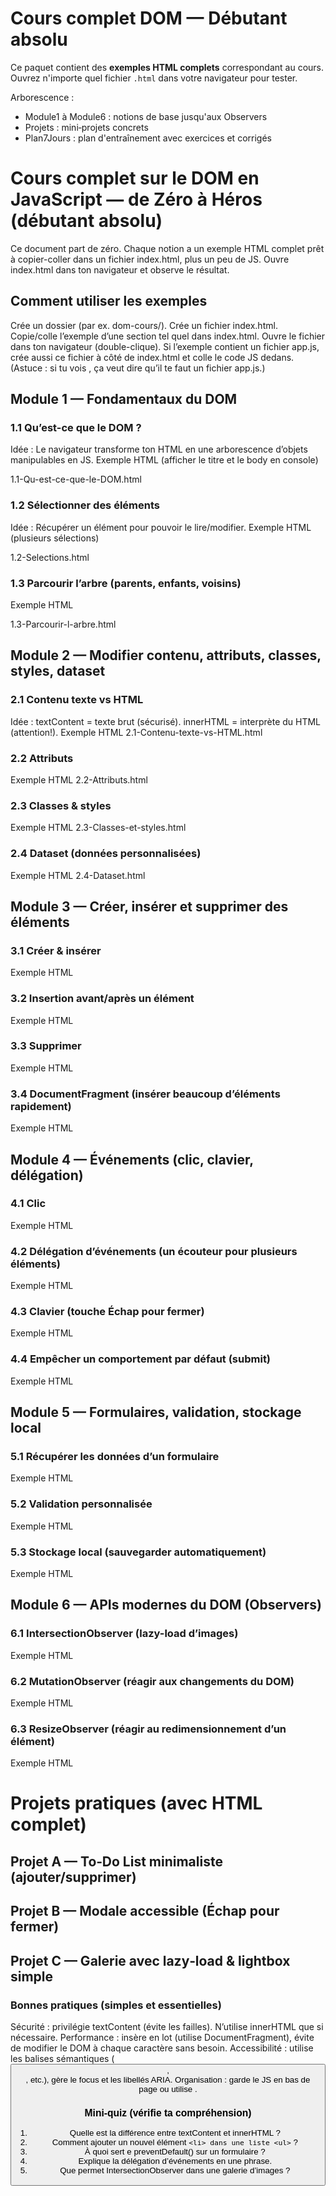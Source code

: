# Cours complet DOM — Débutant absolu

Ce paquet contient des **exemples HTML complets** correspondant au cours.
Ouvrez n'importe quel fichier `.html` dans votre navigateur pour tester.

Arborescence :
- Module1 à Module6 : notions de base jusqu'aux Observers
- Projets : mini‑projets concrets
- Plan7Jours : plan d'entraînement avec exercices et corrigés


# Cours complet sur le DOM en JavaScript — de Zéro à Héros (débutant absolu)
Ce document part de zéro. Chaque notion a un exemple HTML complet prêt à copier-coller dans un fichier index.html, plus un peu de JS. Ouvre index.html dans ton navigateur et observe le résultat.

## Comment utiliser les exemples
Crée un dossier (par ex. dom-cours/).
Crée un fichier index.html.
Copie/colle l’exemple d’une section tel quel dans index.html.
Ouvre le fichier dans ton navigateur (double-clique).
Si l’exemple contient un fichier app.js, crée aussi ce fichier à côté de index.html et colle le code JS dedans.
(Astuce : si tu vois <script defer src="app.js"></script>, ça veut dire qu’il te faut un fichier app.js.)

## Module 1 — Fondamentaux du DOM

### 1.1 Qu’est-ce que le DOM ?
Idée : Le navigateur transforme ton HTML en une arborescence d’objets manipulables en JS.
Exemple HTML (afficher le titre et le body en console)

1.1-Qu-est-ce-que-le-DOM.html

### 1.2 Sélectionner des éléments
Idée : Récupérer un élément pour pouvoir le lire/modifier.
Exemple HTML (plusieurs sélections)

1.2-Selections.html

 
### 1.3 Parcourir l’arbre (parents, enfants, voisins)
Exemple HTML

1.3-Parcourir-l-arbre.html  

## Module 2 — Modifier contenu, attributs, classes, styles, dataset

### 2.1 Contenu texte vs HTML
Idée : textContent = texte brut (sécurisé). innerHTML = interprète du HTML (attention!).
Exemple HTML
2.1-Contenu-texte-vs-HTML.html
### 2.2 Attributs
Exemple HTML
2.2-Attributs.html
### 2.3 Classes & styles
Exemple HTML
2.3-Classes-et-styles.html
### 2.4 Dataset (données personnalisées)
Exemple HTML
2.4-Dataset.html


## Module 3 — Créer, insérer et supprimer des éléments
### 3.1 Créer & insérer
Exemple HTML

### 3.2 Insertion avant/après un élément
Exemple HTML

### 3.3 Supprimer
Exemple HTML

### 3.4 DocumentFragment (insérer beaucoup d’éléments rapidement)
Exemple HTML



## Module 4 — Événements (clic, clavier, délégation)
### 4.1 Clic
Exemple HTML

### 4.2 Délégation d’événements (un écouteur pour plusieurs éléments)
Exemple HTML

### 4.3 Clavier (touche Échap pour fermer)
Exemple HTML

### 4.4 Empêcher un comportement par défaut (submit)
Exemple HTML

## Module 5 — Formulaires, validation, stockage local
### 5.1 Récupérer les données d’un formulaire
Exemple HTML

### 5.2 Validation personnalisée
Exemple HTML

### 5.3 Stockage local (sauvegarder automatiquement)
Exemple HTML

## Module 6 — APIs modernes du DOM (Observers)
### 6.1 IntersectionObserver (lazy-load d’images)
Exemple HTML

### 6.2 MutationObserver (réagir aux changements du DOM)
Exemple HTML

### 6.3 ResizeObserver (réagir au redimensionnement d’un élément)
Exemple HTML


# Projets pratiques (avec HTML complet)
## Projet A — To‑Do List minimaliste (ajouter/supprimer)

## Projet B — Modale accessible (Échap pour fermer)
## Projet C — Galerie avec lazy‑load & lightbox simple


### Bonnes pratiques (simples et essentielles)
Sécurité : privilégie textContent (évite les failles). N’utilise innerHTML que si nécessaire.
Performance : insère en lot (utilise DocumentFragment), évite de modifier le DOM à chaque caractère sans besoin.
Accessibilité : utilise les balises sémantiques (<button>, <nav>, etc.), gère le focus et les libellés ARIA.
Organisation : garde le JS en bas de page ou utilise <script defer src="app.js"></script>.

### Mini‑quiz (vérifie ta compréhension)

1. Quelle est la différence entre textContent et innerHTML ?
2. Comment ajouter un nouvel élément `<li> dans une liste <ul>` ?
3. À quoi sert e preventDefault() sur un formulaire ?
4. Explique la délégation d’événements en une phrase.
5. Que permet IntersectionObserver dans une galerie d’images ?



